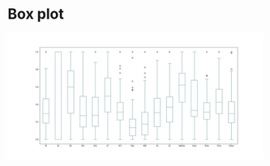 # Box plot

![Alt text](https://github.com/SeogyeongHwang/Project/blob/e2ab5c80e620d5c58f5f8d3686791810f70df761/Data_Analysis/basic_analysis/Plots/Data_normalization_plot.jpg)

